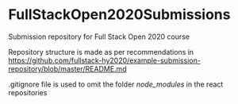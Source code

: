 # FullStackOpen2020Submissions
Submission repository for Full Stack Open 2020 course

Repository structure is made as per recommendations in https://github.com/fullstack-hy2020/example-submission-repository/blob/master/README.md

.gitignore file is used to omit the folder <i>node_modules</i> in the react repositories
